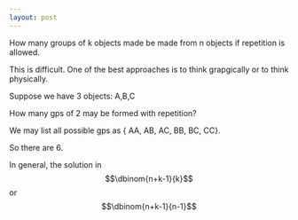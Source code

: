 ```yaml
---
layout: post
---
```

How many groups of k objects made be made from n objects if repetition is allowed.

This is difficult. One of the best approaches is to think grapgically or to think physically.

Suppose we have 3 objects: A,B,C

How many gps of 2 may be formed with repetition?

We may list all possible gps as { AA, AB, AC, BB, BC, CC}.

So there are 6.

In general, the solution in $$\dbinom{n+k-1}{k}$$ or $$\dbinom{n+k-1}{n-1}$$
